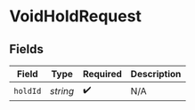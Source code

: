 # VoidHoldRequest


## Fields

| Field              | Type               | Required           | Description        |
| ------------------ | ------------------ | ------------------ | ------------------ |
| `holdId`           | *string*           | :heavy_check_mark: | N/A                |